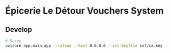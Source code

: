 # Épicerie Le Détour Vouchers System

## Develop

```sh
# Serve
uvicorn app.main:app --reload --host 0.0.0.0 --ssl-keyfile ssl/ca.key --ssl-certfile ssl/ca.pem
```
